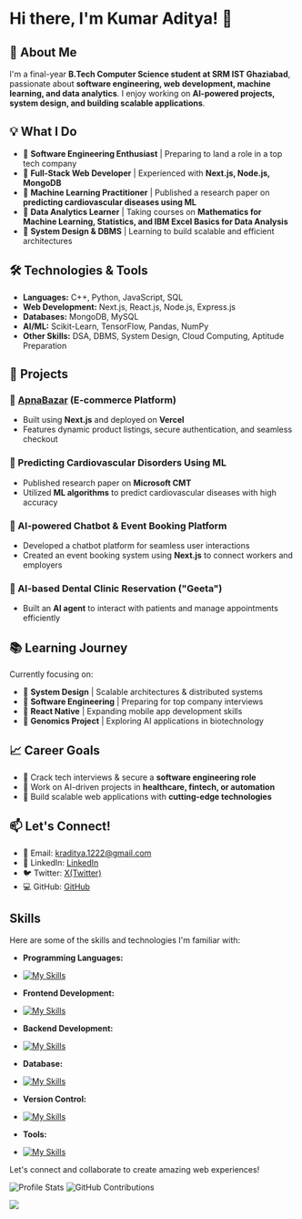 # Hi there, I'm Kumar Aditya! 👋

## 🚀 About Me
I'm a final-year **B.Tech Computer Science student at SRM IST Ghaziabad**, passionate about **software engineering, web development, machine learning, and data analytics**. I enjoy working on **AI-powered projects, system design, and building scalable applications**.

## 💡 What I Do
- 🔹 **Software Engineering Enthusiast** | Preparing to land a role in a top tech company
- 🔹 **Full-Stack Web Developer** | Experienced with **Next.js, Node.js, MongoDB**
- 🔹 **Machine Learning Practitioner** | Published a research paper on **predicting cardiovascular diseases using ML**
- 🔹 **Data Analytics Learner** | Taking courses on **Mathematics for Machine Learning, Statistics, and IBM Excel Basics for Data Analysis**
- 🔹 **System Design & DBMS** | Learning to build scalable and efficient architectures

## 🛠️ Technologies & Tools
- **Languages:** C++, Python, JavaScript, SQL
- **Web Development:** Next.js, React.js, Node.js, Express.js
- **Databases:** MongoDB, MySQL
- **AI/ML:** Scikit-Learn, TensorFlow, Pandas, NumPy
- **Other Skills:** DSA, DBMS, System Design, Cloud Computing, Aptitude Preparation

## 📌 Projects
### 🏪 [ApnaBazar](https://github.com/Adityak099/ecommerce_web) (E-commerce Platform)
- Built using **Next.js** and deployed on **Vercel**
- Features dynamic product listings, secure authentication, and seamless checkout

### 🏥 Predicting Cardiovascular Disorders Using ML
- Published research paper on **Microsoft CMT**
- Utilized **ML algorithms** to predict cardiovascular diseases with high accuracy

### 🤖 AI-powered Chatbot & Event Booking Platform
- Developed a chatbot platform for seamless user interactions
- Created an event booking system using **Next.js** to connect workers and employers

### 🦷 AI-based Dental Clinic Reservation ("Geeta")
- Built an **AI agent** to interact with patients and manage appointments efficiently

## 📚 Learning Journey
Currently focusing on:
- 📌 **System Design** | Scalable architectures & distributed systems
- 📌 **Software Engineering** | Preparing for top company interviews
- 📌 **React Native** | Expanding mobile app development skills
- 📌 **Genomics Project** | Exploring AI applications in biotechnology

## 📈 Career Goals
- 🔹 Crack tech interviews & secure a **software engineering role**
- 🔹 Work on AI-driven projects in **healthcare, fintech, or automation**
- 🔹 Build scalable web applications with **cutting-edge technologies**

## 📫 Let's Connect!
- 📧 Email: [kraditya.1222@gmail.com](mailto:kraditya.1222@gmail.com)
- 🔗 LinkedIn: [LinkedIn](https://www.linkedin.com/in/kumar-aditya-109506237/)
- 🐦 Twitter: [X(Twitter)](https://x.com/kr_adi01)
- 💻 GitHub: [GitHub](https://github.com/Adityak099)


## Skills

Here are some of the skills and technologies I'm familiar with:

- **Programming Languages:**
- [![My Skills](https://skillicons.dev/icons?i=c,cpp,python&perline=7)](https://skillicons.dev)

- **Frontend Development:**
- [![My Skills](https://skillicons.dev/icons?i=react,next,html,css,tailwind,bootstrap,js&perline=7)](https://skillicons.dev)

- **Backend Development:**
- [![My Skills](https://skillicons.dev/icons?i=nodejs,expressjs&perline=7)](https://skillicons.dev)
- **Database:**
- [![My Skills](https://skillicons.dev/icons?i=mongodb,mysql&perline=7)](https://skillicons.dev)

- **Version Control:**
- [![My Skills](https://skillicons.dev/icons?i=git,github&perline=7)](https://skillicons.dev)

- **Tools:**
- [![My Skills](https://skillicons.dev/icons?i=postman,vscode,webstorm,figma,blender,docker&perline=7)](https://skillicons.dev)


Let's connect and collaborate to create amazing web experiences!


![Profile Stats](https://github-readme-stats.vercel.app/api?username=Adityak099&show_icons=true)       ![GitHub Contributions](https://github-readme-streak-stats.herokuapp.com/?user=Adityak099)

![](https://komarev.com/ghpvc/?username=Adityak099&style=flat-square&style=for-the-badge)

